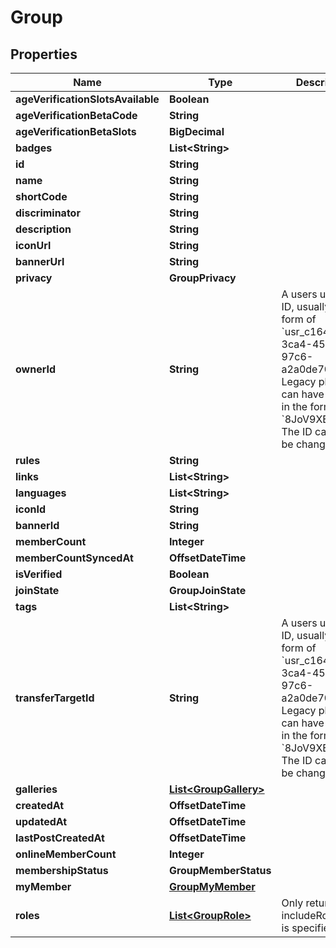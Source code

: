 

# Group


## Properties

| Name | Type | Description | Notes |
|------------ | ------------- | ------------- | -------------|
|**ageVerificationSlotsAvailable** | **Boolean** |  |  [optional] |
|**ageVerificationBetaCode** | **String** |  |  [optional] |
|**ageVerificationBetaSlots** | **BigDecimal** |  |  [optional] |
|**badges** | **List&lt;String&gt;** |  |  [optional] |
|**id** | **String** |  |  [optional] |
|**name** | **String** |  |  [optional] |
|**shortCode** | **String** |  |  [optional] |
|**discriminator** | **String** |  |  [optional] |
|**description** | **String** |  |  [optional] |
|**iconUrl** | **String** |  |  [optional] |
|**bannerUrl** | **String** |  |  [optional] |
|**privacy** | **GroupPrivacy** |  |  [optional] |
|**ownerId** | **String** | A users unique ID, usually in the form of &#x60;usr_c1644b5b-3ca4-45b4-97c6-a2a0de70d469&#x60;. Legacy players can have old IDs in the form of &#x60;8JoV9XEdpo&#x60;. The ID can never be changed. |  [optional] |
|**rules** | **String** |  |  [optional] |
|**links** | **List&lt;String&gt;** |  |  [optional] |
|**languages** | **List&lt;String&gt;** |  |  [optional] |
|**iconId** | **String** |  |  [optional] |
|**bannerId** | **String** |  |  [optional] |
|**memberCount** | **Integer** |  |  [optional] |
|**memberCountSyncedAt** | **OffsetDateTime** |  |  [optional] |
|**isVerified** | **Boolean** |  |  [optional] |
|**joinState** | **GroupJoinState** |  |  [optional] |
|**tags** | **List&lt;String&gt;** |  |  [optional] |
|**transferTargetId** | **String** | A users unique ID, usually in the form of &#x60;usr_c1644b5b-3ca4-45b4-97c6-a2a0de70d469&#x60;. Legacy players can have old IDs in the form of &#x60;8JoV9XEdpo&#x60;. The ID can never be changed. |  [optional] |
|**galleries** | [**List&lt;GroupGallery&gt;**](GroupGallery.md) |  |  [optional] |
|**createdAt** | **OffsetDateTime** |  |  [optional] |
|**updatedAt** | **OffsetDateTime** |  |  [optional] |
|**lastPostCreatedAt** | **OffsetDateTime** |  |  [optional] |
|**onlineMemberCount** | **Integer** |  |  [optional] |
|**membershipStatus** | **GroupMemberStatus** |  |  [optional] |
|**myMember** | [**GroupMyMember**](GroupMyMember.md) |  |  [optional] |
|**roles** | [**List&lt;GroupRole&gt;**](GroupRole.md) | Only returned if ?includeRoles&#x3D;true is specified. |  [optional] |




